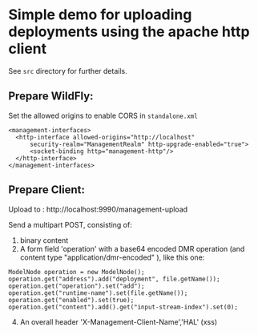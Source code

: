 

# Simple demo for uploading deployments using the apache http client

See `src` directory for further details.

## Prepare WildFly:
Set the allowed origins to enable CORS in `standalone.xml`
```
<management-interfaces>
  <http-interface allowed-origins="http://localhost"
      security-realm="ManagementRealm" http-upgrade-enabled="true">
      <socket-binding http="management-http"/>
  </http-interface>
</management-interfaces>
```                
## Prepare Client:

Upload to : http://localhost:9990/management-upload

Send a multipart POST, consisting of:

1) binary content
2) A form field 'operation' with a base64 encoded DMR operation (and content type "application/dmr-encoded"  ),
 like this one:

```
ModelNode operation = new ModelNode();
operation.get("address").add("deployment", file.getName());
operation.get("operation").set("add");
operation.get("runtime-name").set(file.getName());
operation.get("enabled").set(true);
operation.get("content").add().get("input-stream-index").set(0);
```

4) An overall header 'X-Management-Client-Name','HAL' (xss)
